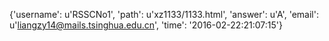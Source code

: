 {'username': u'RSSCNo1', 'path': u'xz1133/1133.html', 'answer': u'A', 'email': u'liangzy14@mails.tsinghua.edu.cn', 'time': '2016-02-22:21:07:15'}